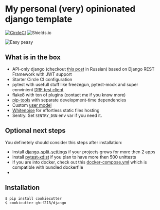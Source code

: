 # My personal (very) opinionated django template

[![CircleCI](https://circleci.com/gh/f213/django.svg?style=svg&circle-token=8ce8cbe93d81d60af6b67c82a82563d93da0cb03)](https://circleci.com/gh/f213/django) ![Shields.io](https://img.shields.io/github/last-commit/f213/django?style=flat-square)

![Easy peasy](https://user-images.githubusercontent.com/1592663/79918184-93bca100-8434-11ea-9902-0ff726a864a3.gif)


## What is in the box

* API-only django (checkout [this post](https://t.me/pmdaily/257) in Russian) based on Django REST Framework with JWT support
* Starter Circle CI configuration
* pytest with usefull stuff like freezegun, pytest-mock and super convinient [DRF test client](https://github.com/f213/django/blob/master/%7B%7Bcookiecutter.project_slug%7D%7D/src/app/tests/tests_health.py#L9)
* flake8 with ton of plugins (contact me if you know more)
* [pip-tools](https://github.com/jazzband/pip-tools) with separate development-time dependencies
* Custom [user model](https://docs.djangoproject.com/en/3.0/topics/auth/customizing/#specifying-a-custom-user-model)
* [Whitenoise](http://whitenoise.evans.io) for effortless static files hosting
* Sentry. Set `SENTRY_DSN` env var if you need it.

## Optional next steps
You definetely should consider this steps after installation:
* Install [django-split-settings](https://github.com/sobolevn/django-split-settings) if your projects grows for more then 2 apps
* Install [pytest-xdist](https://github.com/pytest-dev/pytest-xdist) if you plan to have more then 500 unittests
* If you are into docker, check out this [docker-compose.yml](https://gist.github.com/f213/be15dc3d3607b55f56147cd154ed27c1) which is compatible with bundled dockerfile
* 

## Installation

```
$ pip install cookiecutter
$ cookicutter gh:f213/django
```
